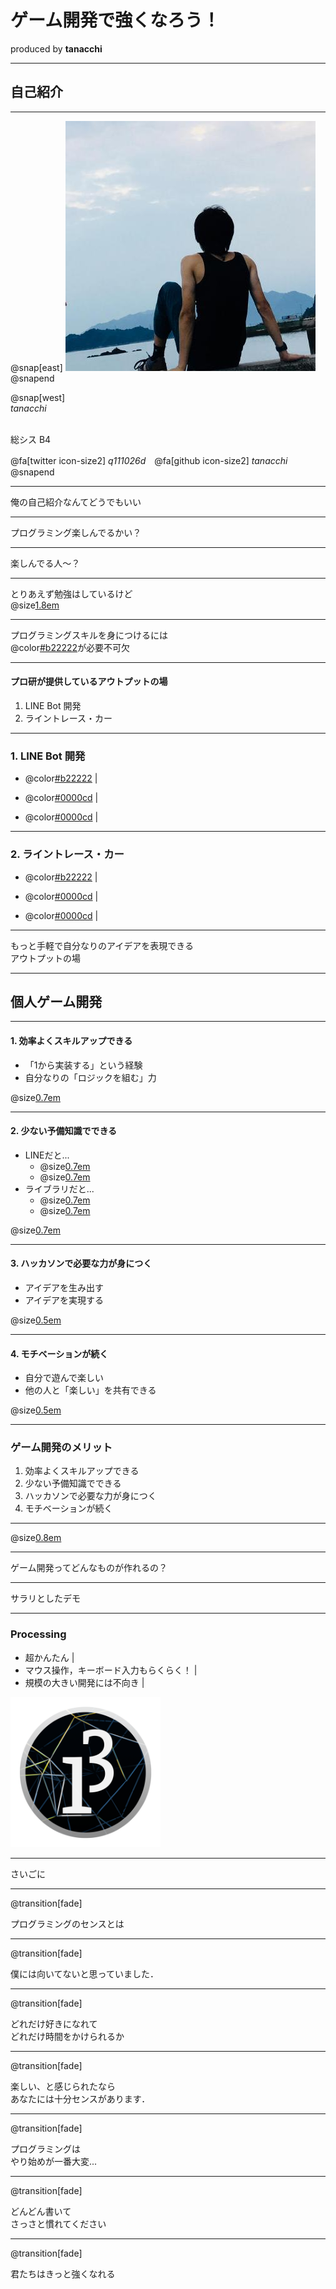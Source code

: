 # ゲーム開発で強くなろう！
  produced by **tanacchi**

---

## 自己紹介

---

@snap[east]
<img src="rogue_game/assets/tanacchi.jpeg" />
@snapend

@snap[west]
<br>
*tanacchi* <br><br>

総シス B4  

@fa[twitter icon-size2] *q111026d*　@fa[github  icon-size2] *tanacchi*  
@snapend

---

俺の自己紹介なんてどうでもいい

---

プログラミング楽しんでるかい？

---

楽しんでる人〜？

---

とりあえず勉強はしているけど  
@size[1.8em](身についているか自信がない)

---

プログラミングスキルを身につけるには  
@color[#b22222](アウトプット)が必要不可欠

---
#### プロ研が提供しているアウトプットの場

1. LINE Bot 開発
2. ライントレース・カー

---
### 1. LINE Bot 開発

* @color[#b22222](身近なもので「動く」プログラミングを感じられる) |

* @color[#0000cd](できることが限られている)  |
* @color[#0000cd](自分のアイデアを実現することが難しい) |

---
### 2. ライントレース・カー

* @color[#b22222](工夫できる点がたくさん) |

* @color[#0000cd](コースやロボカーがないとできない) |
* @color[#0000cd](精密な動きをさせるのはかなりの苦行) |

---

もっと手軽で自分なりのアイデアを表現できる  
アウトプットの場

---

## 個人ゲーム開発

---

#### 1. 効率よくスキルアップできる

* 「1から実装する」という経験
* 自分なりの「ロジックを組む」力

@size[0.7em](「断片」ではなく「全体」を作り上げる)

---
#### 2. 少ない予備知識でできる

* LINEだと...
  - @size[0.7em](「リクエスト＆レスポンス」の知識)
  - @size[0.7em](「リファレンス」を読む能力)
* ライブラリだと...
  - @size[0.7em](「設計思想」)
  - @size[0.7em](「例外安全」)

@size[0.7em](などの知識を必要としない)

---
#### 3. ハッカソンで必要な力が身につく

* アイデアを生み出す
* アイデアを実現する

@size[0.5em](この2つのサイクルでクオリティ＆オリジナリティを高めていく)

---
#### 4. モチベーションが続く

* 自分で遊んで楽しい
* 他の人と「楽しい」を共有できる

@size[0.5em](プロ研では「遊んでくれる人」が保証されている（多分）)

---
### ゲーム開発のメリット

1. 効率よくスキルアップできる
2. 少ない予備知識でできる
3. ハッカソンで必要な力が身につく
4. モチベーションが続く

---

@size[0.8em](（自分のスキルの8割はゲーム開発で培ったものです）)

---

ゲーム開発ってどんなものが作れるの？

---

サラリとしたデモ

---
### Processing

* 超かんたん |
* マウス操作，キーボード入力もらくらく！ |
* 規模の大きい開発には不向き |

<img src="ltx-1/assets/processing.png" width="240" height="240" border="0"  >

---

さいごに

---
@transition[fade]

プログラミングのセンスとは

---
@transition[fade]

僕には向いてないと思っていました．

---
@transition[fade]

どれだけ好きになれて  
どれだけ時間をかけられるか

---
@transition[fade]

楽しい、と感じられたなら  
あなたには十分センスがあります．

---
@transition[fade]

プログラミングは  
やり始めが一番大変...

---
@transition[fade]

どんどん書いて  
さっさと慣れてください

---
@transition[fade]

君たちはきっと強くなれる
